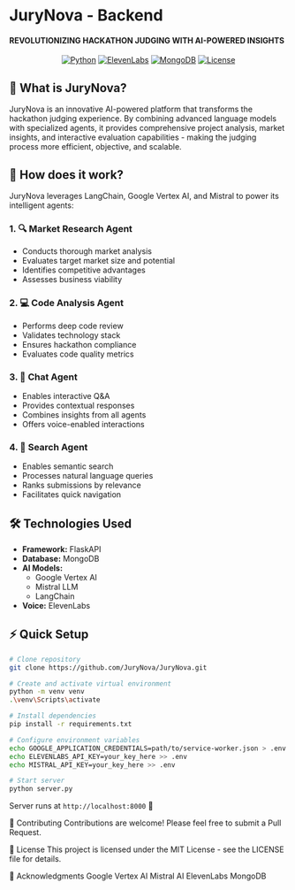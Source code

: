 # JuryNova - Backend

#### REVOLUTIONIZING HACKATHON JUDGING WITH AI-POWERED INSIGHTS

<div align="center">
  
[![Python](https://img.shields.io/badge/python-3.8+-blue.svg)](https://www.python.org/downloads/)
[![ElevenLabs](https://img.shields.io/badge/Built_with-ElevenLabs-7C3AED)](https://elevenlabs.io)
[![MongoDB](https://img.shields.io/badge/MongoDB-4.4+-green.svg)](https://www.mongodb.com/)
[![License](https://img.shields.io/badge/license-MIT-blue.svg)](LICENSE)

</div>

## 🎯 What is JuryNova?

JuryNova is an innovative AI-powered platform that transforms the hackathon judging experience. By combining advanced language models with specialized agents, it provides comprehensive project analysis, market insights, and interactive evaluation capabilities - making the judging process more efficient, objective, and scalable.

## 🤖 How does it work?

JuryNova leverages LangChain, Google Vertex AI, and Mistral to power its intelligent agents:

### 1. 🔍 Market Research Agent
- Conducts thorough market analysis
- Evaluates target market size and potential
- Identifies competitive advantages
- Assesses business viability

### 2. 💻 Code Analysis Agent
- Performs deep code review
- Validates technology stack
- Ensures hackathon compliance
- Evaluates code quality metrics

### 3. 💬 Chat Agent
- Enables interactive Q&A
- Provides contextual responses
- Combines insights from all agents
- Offers voice-enabled interactions

### 4. 🎯 Search Agent
- Enables semantic search
- Processes natural language queries
- Ranks submissions by relevance
- Facilitates quick navigation

## 🛠️ Technologies Used

- **Framework:** FlaskAPI
- **Database:** MongoDB
- **AI Models:**
  - Google Vertex AI
  - Mistral LLM
  - LangChain
- **Voice:** ElevenLabs

## ⚡ Quick Setup

```bash
# Clone repository
git clone https://github.com/JuryNova/JuryNova.git

# Create and activate virtual environment
python -m venv venv
.\venv\Scripts\activate

# Install dependencies
pip install -r requirements.txt

# Configure environment variables
echo GOOGLE_APPLICATION_CREDENTIALS=path/to/service-worker.json > .env
echo ELEVENLABS_API_KEY=your_key_here >> .env
echo MISTRAL_API_KEY=your_key_here >> .env

# Start server
python server.py
```

Server runs at `http://localhost:8000` 🚀

🤝 Contributing
Contributions are welcome! Please feel free to submit a Pull Request.

📝 License
This project is licensed under the MIT License - see the LICENSE file for details.

🙏 Acknowledgments
Google Vertex AI
Mistral AI
ElevenLabs
MongoDB
